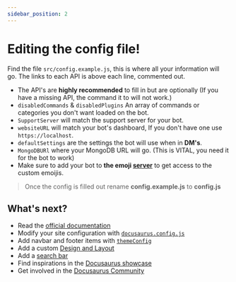 ```yaml
---
sidebar_position: 2
---
```


# Editing the config file!

Find the file `src/config.example.js`, this is where all your information will go. The links to each API is above each line, commented out.
* The API's are **highly recommended** to fill in but are optionally (If you have a missing API, the command it  to will not work.)
* `disabledCommands` & `disabledPlugins` An array of commands or categories you don't want loaded on the bot.
* `SupportServer` will match the support server for your bot.
* `websiteURL` will match your bot's dashboard, If you don't have one use `https://localhost`.
* `defaultSettings` are the settings the bot will use when in **DM's**.
* `MongoDBURl` where your MongoDB URL will go. (This is VITAL, you need it for the bot to work)
* Make sure to add your bot to **the emoji [server](https://discord.gg/juFcfkVDGx)** to get access to the custom emoijis.
> Once the config is filled out rename **config.example.js** to **config.js**

## What's next?

- Read the [official documentation](https://docusaurus.io/)
- Modify your site configuration with [`docusaurus.config.js`](https://docusaurus.io/docs/api/docusaurus-config)
- Add navbar and footer items with [`themeConfig`](https://docusaurus.io/docs/api/themes/configuration)
- Add a custom [Design and Layout](https://docusaurus.io/docs/styling-layout)
- Add a [search bar](https://docusaurus.io/docs/search)
- Find inspirations in the [Docusaurus showcase](https://docusaurus.io/showcase)
- Get involved in the [Docusaurus Community](https://docusaurus.io/community/support)
